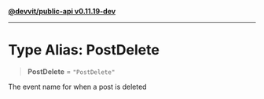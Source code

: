 [**@devvit/public-api v0.11.19-dev**](../README.md)

---

# Type Alias: PostDelete

> **PostDelete** = `"PostDelete"`

The event name for when a post is deleted
